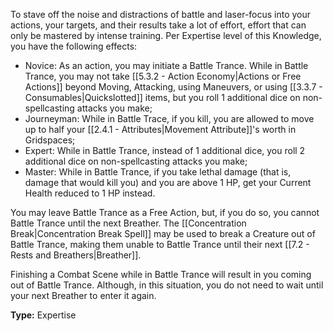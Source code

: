 To stave off the noise and distractions of battle and laser-focus into your actions, your targets, and their results take a lot of effort, effort that can only be mastered by intense training. Per Expertise level of this Knowledge, you have the following effects:

- Novice: As an action, you may initiate a Battle Trance. While in Battle Trance, you may not take [[5.3.2 - Action Economy|Actions or Free Actions]] beyond Moving, Attacking, using Maneuvers, or using [[3.3.7 - Consumables|Quickslotted]] items, but you roll 1 additional dice on non-spellcasting attacks you make;
- Journeyman: While in Battle Trace, if you kill, you are allowed to move up to half your [[2.4.1 - Attributes|Movement Attribute]]'s worth in Gridspaces;
- Expert: While in Battle Trance, instead of 1 additional dice, you roll 2 additional dice on non-spellcasting attacks you make;
- Master: While in Battle Trance, if you take lethal damage (that is, damage that would kill you) and you are above 1 HP, get your Current Health reduced to 1 HP instead.

You may leave Battle Trance as a Free Action, but, if you do so, you cannot Battle Trance until the next Breather. The [[Concentration Break|Concentration Break Spell]] may be used to break a Creature out of Battle Trance, making them unable to Battle Trance until their next [[7.2 - Rests and Breathers|Breather]].

Finishing a Combat Scene while in Battle Trance will result in you coming out of Battle Trance. Although, in this situation, you do not need to wait until your next Breather to enter it again.

__Type:__ Expertise